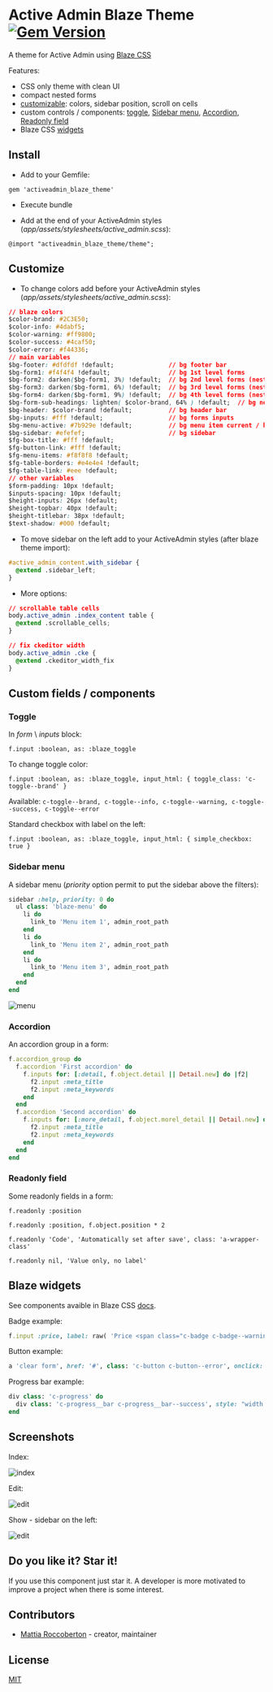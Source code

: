 # Active Admin Blaze Theme [![Gem Version](https://badge.fury.io/rb/activeadmin_blaze_theme.svg)](https://badge.fury.io/rb/activeadmin_blaze_theme)

A theme for Active Admin using [Blaze CSS](http://blazecss.com/)

Features:

- CSS only theme with clean UI
- compact nested forms
- [customizable](#customize): colors, sidebar position, scroll on cells
- custom controls / components: [toggle](#toggle), [Sidebar menu](#sidebar-menu), [Accordion](#accordion), [Readonly field](#readonly-field)
- Blaze CSS [widgets](#blaze-widgets)

## Install

- Add to your Gemfile:

`gem 'activeadmin_blaze_theme'`

- Execute bundle

- Add at the end of your ActiveAdmin styles (_app/assets/stylesheets/active_admin.scss_):

`@import "activeadmin_blaze_theme/theme";`

## Customize

- To change colors add before your ActiveAdmin styles (_app/assets/stylesheets/active_admin.scss_):

```css
// blaze colors
$color-brand: #2C3E50;
$color-info: #4dabf5;
$color-warning: #ff9800;
$color-success: #4caf50;
$color-error: #f44336;
// main variables
$bg-footer: #dfdfdf !default;               // bg footer bar
$bg-form1: #f4f4f4 !default;                // bg 1st level forms
$bg-form2: darken($bg-form1, 3%) !default;  // bg 2nd level forms (nested)
$bg-form3: darken($bg-form1, 6%) !default;  // bg 3rd level forms (nested)
$bg-form4: darken($bg-form1, 9%) !default;  // bg 4th level forms (nested)
$bg-form-sub-headings: lighten( $color-brand, 64% ) !default;  // bg nested forms title
$bg-header: $color-brand !default;          // bg header bar
$bg-inputs: #fff !default;                  // bg forms inputs
$bg-menu-active: #7b929e !default;          // bg menu item current / hover
$bg-sidebar: #efefef;                       // bg sidebar
$fg-box-title: #fff !default;
$fg-button-link: #fff !default;
$fg-menu-items: #f8f8f8 !default;
$fg-table-borders: #e4e4e4 !default;
$fg-table-link: #eee !default;
// other variables
$form-padding: 10px !default;
$inputs-spacing: 10px !default;
$height-inputs: 26px !default;
$height-topbar: 40px !default;
$height-titlebar: 38px !default;
$text-shadow: #000 !default;
```

- To move sidebar on the left add to your ActiveAdmin styles (after blaze theme import):

```css
#active_admin_content.with_sidebar {
  @extend .sidebar_left;
}
```

- More options:

```css
// scrollable table cells
body.active_admin .index_content table {
  @extend .scrollable_cells;
}
```

```css
// fix ckeditor width
body.active_admin .cke {
  @extend .ckeditor_width_fix
}
```

## Custom fields / components

### Toggle

In *form* \ *inputs* block:

`f.input :boolean, as: :blaze_toggle`

To change toggle color:

`f.input :boolean, as: :blaze_toggle, input_html: { toggle_class: 'c-toggle--brand' }`

Available: `c-toggle--brand, c-toggle--info, c-toggle--warning, c-toggle--success, c-toggle--error`

Standard checkbox with label on the left:

`f.input :boolean, as: :blaze_toggle, input_html: { simple_checkbox: true }`

### Sidebar menu

A sidebar menu (*priority* option permit to put the sidebar above the filters):

```rb
sidebar :help, priority: 0 do
  ul class: 'blaze-menu' do
    li do
      link_to 'Menu item 1', admin_root_path
    end
    li do
      link_to 'Menu item 2', admin_root_path
    end
    li do
      link_to 'Menu item 3', admin_root_path
    end
  end
end
```

![menu](extra/screenshot4.jpg)

### Accordion

An accordion group in a form:

```rb
f.accordion_group do
  f.accordion 'First accordion' do
    f.inputs for: [:detail, f.object.detail || Detail.new] do |f2|
      f2.input :meta_title
      f2.input :meta_keywords
    end
  end
  f.accordion 'Second accordion' do
    f.inputs for: [:more_detail, f.object.morel_detail || Detail.new] do |f2|
      f2.input :meta_title
      f2.input :meta_keywords
    end
  end
end
```

### Readonly field

Some readonly fields in a form:

`f.readonly :position`

`f.readonly :position, f.object.position * 2`

`f.readonly 'Code', 'Automatically set after save', class: 'a-wrapper-class'`

`f.readonly nil, 'Value only, no label'`

## Blaze widgets

See components avaible in Blaze CSS [docs](http://blazecss.com/components/buttons/).

Badge example:

```ruby
f.input :price, label: raw( 'Price <span class="c-badge c-badge--warning" style="position: relative; top: -5px">in $</span>' )
```

Button example:

```ruby
a 'clear form', href: '#', class: 'c-button c-button--error', onclick: 'event.preventDefault();document.forms[0].reset();'
```

Progress bar example:

```ruby
div class: 'c-progress' do
  div class: 'c-progress__bar c-progress__bar--success', style: "width: #{f.object.a_field}%;"
end
```

## Screenshots

Index:

![index](extra/screenshot1.jpg)

Edit:

![edit](extra/screenshot2.jpg)

Show - sidebar on the left:

![edit](extra/screenshot3.jpg)

## Do you like it? Star it!

If you use this component just star it. A developer is more motivated to improve a project when there is some interest.

## Contributors

- [Mattia Roccoberton](http://blocknot.es) - creator, maintainer

## License

[MIT](LICENSE.txt)
